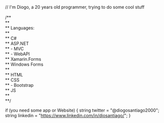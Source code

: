 // I'm Diogo, a 20 years old programmer, trying to do some cool stuff<br />
<br />
/**<br />
**<br />
** Languages: <br />
** <br />
** C#<br />
** ASP.NET<br />
**    - MVC<br />
**    - WebAPI<br />
** Xamarin.Forms<br />
** Windows Forms<br />
**<br />
** HTML <br /> 
** CSS <br />
**    - Bootstrap <br />
** JS <br />
**<br />
**/

if (you need some app or Website)
{
  string twitter = "@diogosantiago2000";
  string linkedin = "https://www.linkedin.com/in/diosantiago/";
}
